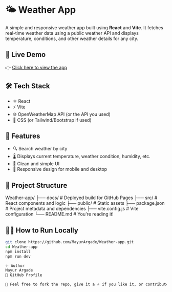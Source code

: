 # 🌤️ Weather App

A simple and responsive weather app built using **React** and **Vite**. It fetches real-time weather data using a public weather API and displays temperature, conditions, and other weather details for any city.

## 🚀 Live Demo

👉 [Click here to view the app](https://mayurargade.github.io/Weather-app/)


## 🛠️ Tech Stack

- ⚛️ React
- ⚡ Vite
- 🌐 OpenWeatherMap API (or the API you used)
- 🎨 CSS (or Tailwind/Bootstrap if used)

## 🔧 Features

- 🔍 Search weather by city
- 🌡️ Displays current temperature, weather condition, humidity, etc.
- 🎨 Clean and simple UI
- 📱 Responsive design for mobile and desktop

## 📁 Project Structure

Weather-app/
├── docs/ # Deployed build for GitHub Pages
├── src/ # React components and logic
├── public/ # Static assets
├── package.json # Project metadata and dependencies
├── vite.config.js # Vite configuration
└── README.md # You're reading it!


## 🧑‍💻 How to Run Locally

```bash
git clone https://github.com/MayurArgade/Weather-app.git
cd Weather-app
npm install
npm run dev

✨ Author
Mayur Argade
🔗 GitHub Profile

🌈 Feel free to fork the repo, give it a ⭐ if you like it, or contribute to improve it!
